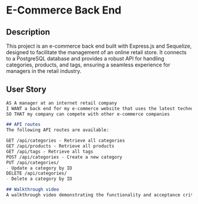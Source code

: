 # E-Commerce Back End

## Description

This project is an e-commerce back end built with Express.js and Sequelize, designed to facilitate the management of an online retail store. It connects to a PostgreSQL database and provides a robust API for handling categories, products, and tags, ensuring a seamless experience for managers in the retail industry.

## User Story

```md
AS A manager at an internet retail company
I WANT a back end for my e-commerce website that uses the latest technologies
SO THAT my company can compete with other e-commerce companies

## API routes 
The following API routes are available:

GET /api/categories - Retrieve all categories
GET /api/products - Retrieve all products
GET /api/tags - Retrieve all tags
POST /api/categories - Create a new category
PUT /api/categories/
- Update a category by ID
DELETE /api/categories/
- Delete a category by ID

## Walkthrough video
A walkthrough video demonstrating the functionality and acceptance criteria can be found here :


